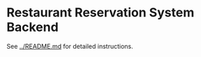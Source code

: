 # Restaurant Reservation System Backend

See [../README.md](../README.md) for detailed instructions.
